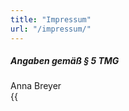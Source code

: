 ```yaml
---
title: "Impressum"
url: "/impressum/"
---
```


##### Angaben gemäß § 5 TMG

Anna Breyer  
{{<script >}}Ensemble {{</>}}
Coworking Hahnheim  
Bahnhofstr. 9  
55278 Hahnheim  
Deutschland  


### Kontakt:
Telefon: +49 174 5124442 
E-Mail: info@coworking-hahnheim.de  
www.coworking-hahnheim.de  

Verantwortlich für den Inhalt nach § 55 Abs. 2 RStV:

Anna Breyer  
Bahnhofstr. 9  
55278 Hahnheim  
Deutschland

### Social Media und andere Onlinepräsenzen:   
Dieses Impressum gilt auch für die folgenden Social-Media-Präsenzen und Onlineprofile:

Instagram

### Online-Streitbeilegung (OS)
Online-Streitbeilegung: Die Europäische Kommission stellt eine Plattform zur Online-Streitbeilegung (OS) bereit, die Sie unter https://ec.europa.eu/consumers/odr/ finden. Verbraucher haben die Möglichkeit, diese Plattform für die Beilegung ihrer Streitigkeiten zu nutzen.

### Haftungsausschluss:
#### Haftung für Inhalte
Die Inhalte unserer Seiten wurden mit größter Sorgfalt erstellt. Für die Richtigkeit, Vollständigkeit und Aktualität der Inhalte können wir jedoch keine Gewähr übernehmen. Als Diensteanbieter sind wir gemäß § 7 Abs.1 TMG für eigene Inhalte auf diesen Seiten nach den allgemeinen Gesetzen verantwortlich. Nach §§ 8 bis 10 TMG sind wir als Diensteanbieter jedoch nicht verpflichtet, übermittelte oder gespeicherte fremde Informationen zu überwachen oder nach Umständen zu forschen, die auf eine rechtswidrige Tätigkeit hinweisen. Verpflichtungen zur Entfernung oder Sperrung der Nutzung von Informationen nach den allgemeinen Gesetzen bleiben hiervon unberührt. Eine diesbezügliche Haftung ist jedoch erst ab dem Zeitpunkt der Kenntnis einer konkreten Rechtsverletzung möglich. Bei Bekanntwerden von entsprechenden Rechtsverletzungen werden wir diese Inhalte umgehend entfernen.

#### Haftung für Links
Unser Angebot enthält Links zu externen Webseiten Dritter, auf deren Inhalte wir keinen Einfluss haben. Deshalb können wir für diese fremden Inhalte auch keine Gewähr übernehmen. Für die Inhalte der verlinkten Seiten ist stets der jeweilige Anbieter oder Betreiber der Seiten verantwortlich. Die verlinkten Seiten wurden zum Zeitpunkt der Verlinkung auf mögliche Rechtsverstöße überprüft. Rechtswidrige Inhalte waren zum Zeitpunkt der Verlinkung nicht erkennbar. Eine permanente inhaltliche Kontrolle der verlinkten Seiten ist jedoch ohne konkrete Anhaltspunkte einer Rechtsverletzung nicht zumutbar. Bei Bekanntwerden von Rechtsverletzungen werden wir derartige Links umgehend entfernen.

### Urheberrechte und Markenrechte:
Alle auf dieser Website dargestellten Inhalte, wie Texte, Fotografien, Grafiken, Marken und Warenzeichen sind durch die jeweiligen Schutzrechte (Urheberrechte, Markenrechte) geschützt. Die Verwendung, Vervielfältigung usw. unterliegen unseren Rechten oder den Rechten der jeweiligen Urheber bzw. Rechteverwalter.

### Hinweise auf Rechtsverstöße:
Sollten Sie innerhalb unseres Internetauftritts Rechtsverstöße bemerken, bitten wir Sie uns auf diese hinzuweisen. Wir werden rechtswidrige Inhalte und Links nach Kenntnisnahme unverzüglich entfernen.

## Urheberrechte

### Bilder
* Wer steckt hinter Coworking Hahnheim [Jasmin Metten Fotographie](https://jasmin-metten.de)


### Schrift
Die auf dieser Webseite benutzen Schriften wurden von Pavel Larin designt. 

### Logo
Das auf dieser Webseite verwendete Logo wurde von Lélia Tahabik (Réalisatrice, Motion Designer) erstellt.